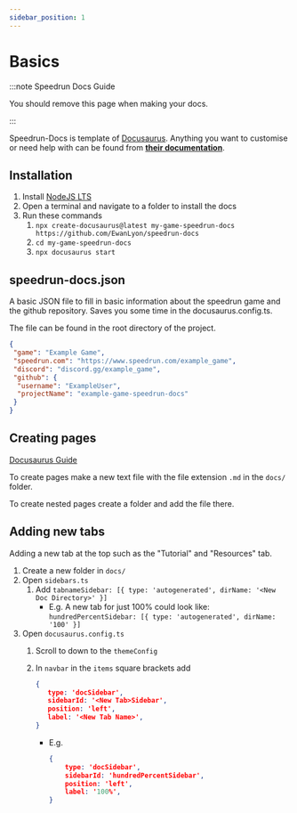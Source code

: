 ```yaml
---
sidebar_position: 1
---
```


# Basics

:::note Speedrun Docs Guide

You should remove this page when making your docs.

:::

Speedrun-Docs is template of [Docusaurus](https://docusaurus.io/). Anything you want to customise or need help with can be found from [**their documentation**](https://docusaurus.io/docs).

## Installation

1. Install [NodeJS LTS](https://nodejs.org/)
2. Open a terminal and navigate to a folder to install the docs
3. Run these commands
   1. `npx create-docusaurus@latest my-game-speedrun-docs https://github.com/EwanLyon/speedrun-docs`
   2. `cd my-game-speedrun-docs`
   3. `npx docusaurus start`

## speedrun-docs.json

A basic JSON file to fill in basic information about the speedrun game and the github repository. Saves you some time in the docusaurus.config.ts.

The file can be found in the root directory of the project.

```json title="speedrun-docs.json"
{
 "game": "Example Game",
 "speedrun.com": "https://www.speedrun.com/example_game",
 "discord": "discord.gg/example_game",
 "github": {
  "username": "ExampleUser",
  "projectName": "example-game-speedrun-docs"
 }
}
```

## Creating pages

[Docusaurus Guide](https://docusaurus.io/docs/create-doc)

To create pages make a new text file with the file extension `.md` in the `docs/` folder.

To create nested pages create a folder and add the file there.

## Adding new tabs

Adding a new tab at the top such as the "Tutorial" and "Resources" tab.

1. Create a new folder in `docs/`
2. Open `sidebars.ts`
   1. Add `tabnameSidebar: [{ type: 'autogenerated', dirName: '<New Doc Directory>' }]`
      - E.g. A new tab for just 100% could look like: `hundredPercentSidebar: [{ type: 'autogenerated', dirName: '100' }]`
3. Open `docusaurus.config.ts`
   1. Scroll to down to the `themeConfig`
   2. In `navbar` in the `items` square brackets add

         ```JSON title="docusaurus.config.ts"
         {
            type: 'docSidebar',
            sidebarId: '<New Tab>Sidebar',
            position: 'left',
            label: '<New Tab Name>',
         }
         ```

      - E.g.

        ```JSON title="docusaurus.config.ts"
        {
            type: 'docSidebar',
            sidebarId: 'hundredPercentSidebar',
            position: 'left',
            label: '100%',
        }
        ```
